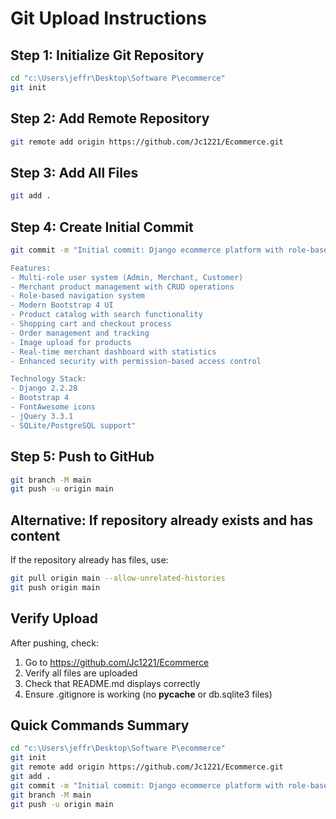 # Git Upload Instructions

## Step 1: Initialize Git Repository

```bash
cd "c:\Users\jeffr\Desktop\Software P\ecommerce"
git init
```

## Step 2: Add Remote Repository

```bash
git remote add origin https://github.com/Jc1221/Ecommerce.git
```

## Step 3: Add All Files

```bash
git add .
```

## Step 4: Create Initial Commit

```bash
git commit -m "Initial commit: Django ecommerce platform with role-based user system

Features:
- Multi-role user system (Admin, Merchant, Customer)
- Merchant product management with CRUD operations
- Role-based navigation system
- Modern Bootstrap 4 UI
- Product catalog with search functionality
- Shopping cart and checkout process
- Order management and tracking
- Image upload for products
- Real-time merchant dashboard with statistics
- Enhanced security with permission-based access control

Technology Stack:
- Django 2.2.28
- Bootstrap 4
- FontAwesome icons
- jQuery 3.3.1
- SQLite/PostgreSQL support"
```

## Step 5: Push to GitHub

```bash
git branch -M main
git push -u origin main
```

## Alternative: If repository already exists and has content

If the repository already has files, use:

```bash
git pull origin main --allow-unrelated-histories
git push origin main
```

## Verify Upload

After pushing, check:
1. Go to https://github.com/Jc1221/Ecommerce
2. Verify all files are uploaded
3. Check that README.md displays correctly
4. Ensure .gitignore is working (no __pycache__ or db.sqlite3 files)

## Quick Commands Summary

```bash
cd "c:\Users\jeffr\Desktop\Software P\ecommerce"
git init
git remote add origin https://github.com/Jc1221/Ecommerce.git
git add .
git commit -m "Initial commit: Django ecommerce platform with role-based user system"
git branch -M main
git push -u origin main
```